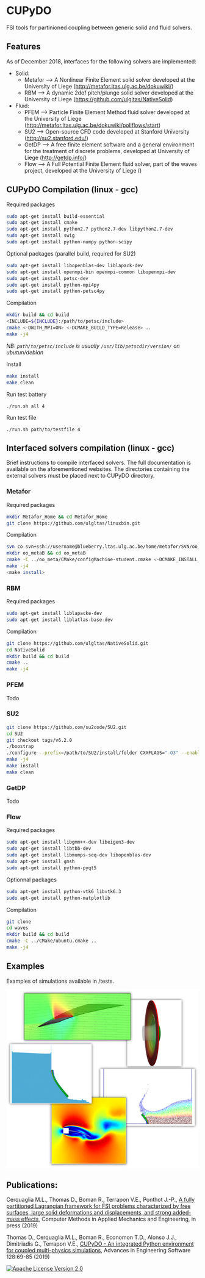 # CUPyDO
FSI tools for partinioned coupling between generic solid and fluid solvers.

## Features
As of December 2018, interfaces for the following solvers are implemented:

- Solid:
  - Metafor --> A Nonlinear Finite Element solid solver developed at the University of Liege (http://metafor.ltas.ulg.ac.be/dokuwiki/)
  - RBM --> A dynamic 2dof pitch/plunge solid solver developed at the University of Liege (https://github.com/ulgltas/NativeSolid)
- Fluid:
  - PFEM --> Particle Finite Element Method fluid solver developed at the University of Liege (http://metafor.ltas.ulg.ac.be/dokuwiki/poliflows/start)
  - SU2 --> Open-source CFD code developed at Stanford University (http://su2.stanford.edu/)
  - GetDP --> A free finite element software and a general environment for the treatment of discrete problems, developed at University of Liege (http://getdp.info/)
  - Flow --> A Full Potential Finite Element fluid solver, part of the waves project, developed at the University of Liege ()

## CUPyDO Compilation (linux - gcc)
Required packages
```bash
sudo apt-get install build-essential
sudo apt-get install cmake
sudo apt-get install python2.7 python2.7-dev libpython2.7-dev
sudo apt-get install swig
sudo apt-get install python-numpy python-scipy

```
Optional packages (parallel build, required for SU2)
```bash
sudo apt-get install libopenblas-dev liblapack-dev
sudo apt-get install openmpi-bin openmpi-common libopenmpi-dev
sudo apt-get install petsc-dev
sudo apt-get install python-mpi4py
sudo apt-get install python-petsc4py
```
Compilation
```bash
mkdir build && cd build
<INCLUDE=${INCLUDE}:/path/to/petsc/include>
cmake <-DWITH_MPI=ON> <-DCMAKE_BUILD_TYPE=Release> ..
make -j4
```
*NB: ```path/to/petsc/include``` is usually ```/usr/lib/petscdir/version/``` on ubutun/debian*

Install
```bash
make install
make clean
```

Run test battery
```batch
./run.sh all 4
```

Run test file
```batch
./run.sh path/to/testfile 4
```

## Interfaced solvers compilation (linux - gcc)
Brief instructions to compile interfaced solvers. The full documentation is available on the aforementioned websites.
The directories containing the external solvers must be placed next to CUPyDO directory.

### Metafor
Required packages
```bash
mkdir Metafor_Home && cd Metafor_Home
git clone https://github.com/ulgltas/linuxbin.git
```
Compilation
```bash
svn co svn+ssh://username@blueberry.ltas.ulg.ac.be/home/metafor/SVN/oo_meta/trunk oo_meta
mkdir oo_metaB && cd oo_metaB
cmake -C ../oo_meta/CMake/configMachine-student.cmake <-DCMAKE_INSTALL_PREFIX:PATH=/path/to/Metafor/install/folder> <-DCMAKE_BUILD_TYPE=Release> ../oo_meta
make -j4
<make install>
```

### RBM
Required packages
```bash
sudo apt-get install liblapacke-dev
sudo apt-get install liblatlas-base-dev
```
Compilation
```bash
git clone https://github.com/ulgltas/NativeSolid.git
cd NativeSolid
mkdir build && cd build
cmake ..
make -j4
```

### PFEM
Todo

### SU2
```bash
git clone https://github.com/su2code/SU2.git
cd SU2
git checkout tags/v6.2.0
./boostrap
./configure --prefix=/path/to/SU2/install/folder CXXFLAGS="-O3" --enable-mpi --with-cc=/path/to/mpicc --with-cxx=/path/to/mpicxx --enable-PY_WRAPPER <--enable-tecio>
make -j4
make install
make clean
```

### GetDP
Todo

### Flow
Required packages
```bash
sudo apt-get install libgmm++-dev libeigen3-dev
sudo apt-get install libtbb-dev
sudo apt-get install libmumps-seq-dev libopenblas-dev
sudo apt-get install gmsh
sudo apt-get install python-pyqt5
```
Optionnal packages
```bash
sudo apt-get install python-vtk6 libvtk6.3
sudo apt-get install python-matplotlib
```
Compilation
```bash
git clone
cd waves
mkdir build && cd build
cmake -C ../CMake/ubuntu.cmake ..
make -j4
```

## Examples
Examples of simulations available in /tests.

![Screenshot](/tests/fsi_examples.png)

## Publications:
Cerquaglia M.L., Thomas D., Boman R., Terrapon V.E., Ponthot J.-P., [A fully partitioned Lagrangian framework for FSI problems characterized by free surfaces, large solid deformations and displacements, and strong added-mass effects](https://doi.org/10.1016/j.cma.2019.01.021), Computer Methods in Applied Mechanics and Engineering, in press (2019)

Thomas D., Cerquaglia M.L., Boman R., Economon T.D., Alonso J.J., Dimitriadis G., Terrapon V.E., [CUPyDO - An integrated Python environment for coupled multi-physics simulations](https://doi.org/10.1016/j.advengsoft.2018.05.007), Advances in Engineering Software 128:69-85 (2019)

[![Apache License Version 2.0](https://img.shields.io/badge/license-Apache_2.0-green.svg)](LICENSE)

